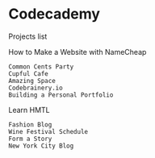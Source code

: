 # Codecademy


Projects list

How to Make a Website with NameCheap

	Common Cents Party
	Cupful Cafe
	Amazing Space
	Codebrainery.io
	Building a Personal Portfolio


Learn HMTL 

	Fashion Blog
	Wine Festival Schedule
	Form a Story 
	New York City Blog
